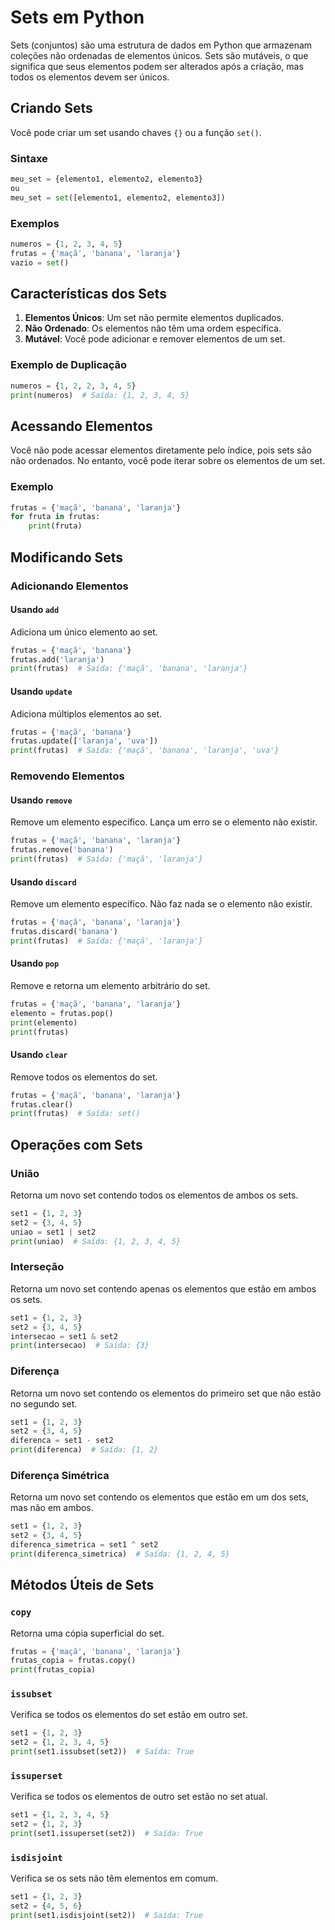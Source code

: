 # Sets em Python

Sets (conjuntos) são uma estrutura de dados em Python que armazenam coleções não ordenadas de elementos únicos. Sets são mutáveis, o que significa que seus elementos podem ser alterados após a criação, mas todos os elementos devem ser únicos. 

## Criando Sets

Você pode criar um set usando chaves `{}` ou a função `set()`.

### Sintaxe

```python
meu_set = {elemento1, elemento2, elemento3}
ou
meu_set = set([elemento1, elemento2, elemento3])
```

### Exemplos

```python
numeros = {1, 2, 3, 4, 5}
frutas = {'maçã', 'banana', 'laranja'}
vazio = set()
```

## Características dos Sets

1. **Elementos Únicos**: Um set não permite elementos duplicados.
2. **Não Ordenado**: Os elementos não têm uma ordem específica.
3. **Mutável**: Você pode adicionar e remover elementos de um set.

### Exemplo de Duplicação

```python
numeros = {1, 2, 2, 3, 4, 5}
print(numeros)  # Saída: {1, 2, 3, 4, 5}
```

## Acessando Elementos

Você não pode acessar elementos diretamente pelo índice, pois sets são não ordenados. No entanto, você pode iterar sobre os elementos de um set.

### Exemplo

```python
frutas = {'maçã', 'banana', 'laranja'}
for fruta in frutas:
    print(fruta)
```

## Modificando Sets

### Adicionando Elementos

#### Usando `add`

Adiciona um único elemento ao set.

```python
frutas = {'maçã', 'banana'}
frutas.add('laranja')
print(frutas)  # Saída: {'maçã', 'banana', 'laranja'}
```

#### Usando `update`

Adiciona múltiplos elementos ao set.

```python
frutas = {'maçã', 'banana'}
frutas.update(['laranja', 'uva'])
print(frutas)  # Saída: {'maçã', 'banana', 'laranja', 'uva'}
```

### Removendo Elementos

#### Usando `remove`

Remove um elemento específico. Lança um erro se o elemento não existir.

```python
frutas = {'maçã', 'banana', 'laranja'}
frutas.remove('banana')
print(frutas)  # Saída: {'maçã', 'laranja'}
```

#### Usando `discard`

Remove um elemento específico. Não faz nada se o elemento não existir.

```python
frutas = {'maçã', 'banana', 'laranja'}
frutas.discard('banana')
print(frutas)  # Saída: {'maçã', 'laranja'}
```

#### Usando `pop`

Remove e retorna um elemento arbitrário do set.

```python
frutas = {'maçã', 'banana', 'laranja'}
elemento = frutas.pop()
print(elemento)
print(frutas)
```

#### Usando `clear`

Remove todos os elementos do set.

```python
frutas = {'maçã', 'banana', 'laranja'}
frutas.clear()
print(frutas)  # Saída: set()
```

## Operações com Sets

### União

Retorna um novo set contendo todos os elementos de ambos os sets.

```python
set1 = {1, 2, 3}
set2 = {3, 4, 5}
uniao = set1 | set2
print(uniao)  # Saída: {1, 2, 3, 4, 5}
```

### Interseção

Retorna um novo set contendo apenas os elementos que estão em ambos os sets.

```python
set1 = {1, 2, 3}
set2 = {3, 4, 5}
intersecao = set1 & set2
print(intersecao)  # Saída: {3}
```

### Diferença

Retorna um novo set contendo os elementos do primeiro set que não estão no segundo set.

```python
set1 = {1, 2, 3}
set2 = {3, 4, 5}
diferenca = set1 - set2
print(diferenca)  # Saída: {1, 2}
```

### Diferença Simétrica

Retorna um novo set contendo os elementos que estão em um dos sets, mas não em ambos.

```python
set1 = {1, 2, 3}
set2 = {3, 4, 5}
diferenca_simetrica = set1 ^ set2
print(diferenca_simetrica)  # Saída: {1, 2, 4, 5}
```

## Métodos Úteis de Sets

### `copy`

Retorna uma cópia superficial do set.

```python
frutas = {'maçã', 'banana', 'laranja'}
frutas_copia = frutas.copy()
print(frutas_copia)
```

### `issubset`

Verifica se todos os elementos do set estão em outro set.

```python
set1 = {1, 2, 3}
set2 = {1, 2, 3, 4, 5}
print(set1.issubset(set2))  # Saída: True
```

### `issuperset`

Verifica se todos os elementos de outro set estão no set atual.

```python
set1 = {1, 2, 3, 4, 5}
set2 = {1, 2, 3}
print(set1.issuperset(set2))  # Saída: True
```

### `isdisjoint`

Verifica se os sets não têm elementos em comum.

```python
set1 = {1, 2, 3}
set2 = {4, 5, 6}
print(set1.isdisjoint(set2))  # Saída: True
```